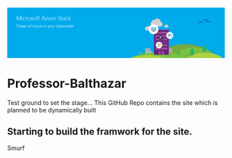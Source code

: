 ![](Images/AzureStackBanner.png)

# Professor-Balthazar
Test ground to set the stage...
This GitHub Repo contains the site which is planned to be dynamically built  

## Starting to build the framwork for the site.

Smurf 